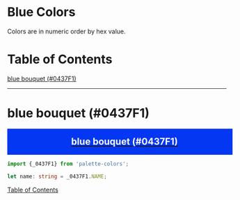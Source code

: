 <style>
  div.color-block {
    text-align: center;
  }

  .color-block {
    width: 100%;
    margin: 0;
    padding: 0.5em;
  }

  .black-pass {
    color: black;
  }

  .white-pass {
    color: white;
  }
</style>

# Blue Colors

Colors are in numeric order by hex value.

# Table of Contents

[blue bouquet (#0437F1)](#blue-bouquet-0437f1)

----

# blue bouquet (#0437F1)

<div class="color-block" style="background: #0437F1;">
  <a href="https://coolors.co/0437f1" target="_blank" rel="noopener noreferrer">
    <h2 class="color-block white-pass">blue bouquet (#0437F1)</h2>
  </a>
</div>

````typescript
import {_0437F1} from 'palette-colors';

let name: string = _0437F1.NAME;
````

[Table of Contents](#table-of-contents)
